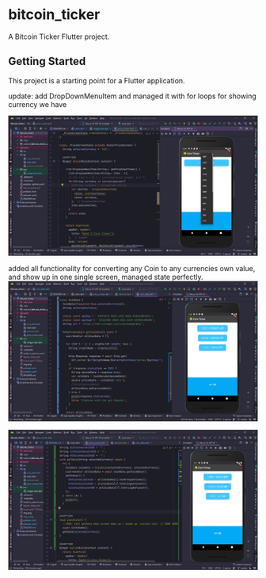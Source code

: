 # bitcoin_ticker

A Bitcoin Ticker  Flutter project.

## Getting Started

This project is a starting point for a Flutter application.

update: add DropDownMenuItem and managed it with for loops for showing currency we have

![img.png](img.png)

added all functionality for converting any Coin to any currencies own value, and show up in one single screen, managed state perfectly.
![img_1.png](img_1.png)

![img_2.png](img_2.png)
